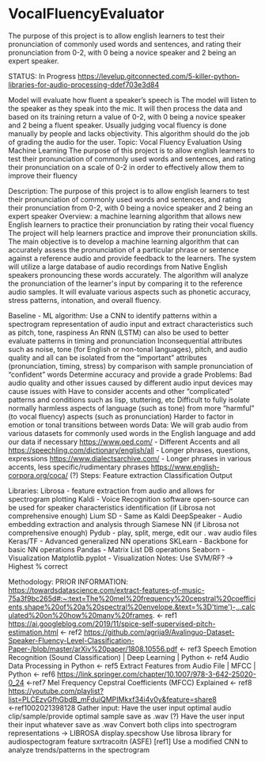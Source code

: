 # VocalFluencyEvaluator
The purpose of this project is to allow english learners to test their pronunciation of commonly used words and sentences, and rating their pronunciation from 0-2, with 0 being a novice speaker and 2 being an expert speaker.

STATUS: In Progress https://levelup.gitconnected.com/5-killer-python-libraries-for-audio-processing-ddef703e3d84

Model will evaluate how fluent a speaker’s speech is
The model will listen to the speaker as they speak into the mic. It will then process the data and based on its training return a value of 0-2, with 0 being a novice speaker and 2 being a fluent speaker. Usually judging vocal fluency is done manually by people and lacks objectivity.	
This algorithm should do the job of grading the audio for the user.
Topic: Vocal Fluency Evaluation Using Machine Learning
The purpose of this project is to allow english learners to test their pronunciation of commonly used words and sentences, and rating their pronunciation on a scale of 0-2 in order to effectively allow them to improve their fluency

Description: 
The purpose of this project is to allow english learners to test their pronunciation of commonly used words and sentences, and rating their pronunciation from 0-2, with 0 being a novice speaker and 2 being an expert speaker
Overview: a machine learning algorithm that allows new English learners to practice their pronunciation by rating their vocal fluency
The project will help learners practice and improve their pronunciation skills. The main objective is to develop a machine learning algorithm that can accurately assess the pronunciation of a particular phrase or sentence against a reference audio and provide feedback to the learners.
The system will utilize a large database of audio recordings from Native English speakers pronouncing these words accurately. The algorithm will analyze the pronunciation of the learner's input by comparing it to the reference audio samples. It will evaluate various aspects such as phonetic accuracy, stress patterns, intonation, and overall fluency.


Baseline - ML algorithm: 
Use a CNN to identify patterns within a spectrogram representation of audio input and extract characteristics such as pitch, tone, raspiness
An RNN (LSTM) can also be used to better evaluate patterns in timing and pronunciation
Inconsequential attributes such as noise, tone (for English or non-tonal languages), pitch, and audio quality and all can be isolated from the “important” attributes (pronunciation, timing, stress) by comparison with sample pronunciation of “confident” words
Determine accuracy and provide a grade
Problems: 
Bad audio quality and other issues caused by different audio input devices may cause issues with 
Have to consider accents and other “complicated” patterns and conditions such as lisp, stuttering, etc
Difficult to fully isolate normally harmless aspects of language (such as tone) from more “harmful” (to vocal fluency) aspects (such as pronunciation)
Harder to factor in emotion or tonal transitions between words
Data: 
We will grab audio from various datasets for commonly used words in the English language and add our data if necessary
https://www.oed.com/ - Different Accents and all
https://speechling.com/dictionary/english/all - Longer phrases, questions, expressions
https://www.dialectsarchive.com/ - Longer phrases in various accents, less specific/rudimentary phrases
https://www.english-corpora.org/coca/ (?)
Steps:
Feature extraction
Classification
Output 

Libraries:
Librosa - feature extraction from audio and allows for spectrogram plotting
Kaldi - Voice Recognition software open-source can be used for speaker characteristics identification (if Librosa not comprehensive enough)
Lium SD - Same as Kaldi
DeepSpeaker - Audio embedding extraction and analysis through Siamese NN (if Librosa not comprehensive enough)
Pydub - play, split, merge, edit our . wav audio files
Keras/TF - Advanced generalized NN operations
SKLearn - Backbone for basic NN operations
Pandas - Matrix List DB operations
Seaborn - Visualization
Matplotlib.pyplot - Visualization
Notes: 
Use SVM/RF? -> Highest % correct



Methodology: 
PRIOR INFORMATION: 
https://towardsdatascience.com/extract-features-of-music-75a3f9bc265d#:~:text=The%20mel%20frequency%20cepstral%20coefficients,shape%20of%20a%20spectral%20envelope.&text=%3D'time')-,.,calculated%20on%20how%20many%20frames. ← ref1
https://ai.googleblog.com/2019/11/spice-self-supervised-pitch-estimation.html ← ref2
https://github.com/agrija9/Avalinguo-Dataset-Speaker-Fluency-Level-Classification-Paper-/blob/master/arXiv%20paper/1808.10556.pdf ← ref3
Speech Emotion Recognition (Sound Classification) | Deep Learning | Python ← ref4
Audio Data Processing in Python ← ref5
Extract Features from Audio File | MFCC | Python ← ref6
https://link.springer.com/chapter/10.1007/978-3-642-25020-0_24 ←ref7
Mel Frequency Cepstral Coefficients (MFCC) Explained ← ref8
https://youtube.com/playlist?list=PLCEzvGfhGbdB_mFduiQMPIMkxf34i4v0y&feature=share8 ←ref1002021398128
Gather input: 
Have the user input optimal audio clip/sample/provide optimal sample save as .wav (?)
Have the user input their input whatever save as .wav
Convert both clips into spectrogram representations -> LIBROSA display.specshow
Use librosa library for audiospectogram feature sxrtracoitn (ASFE) [ref1]
Use a modified CNN to analyze trends/patterns in the spectrogram 	
